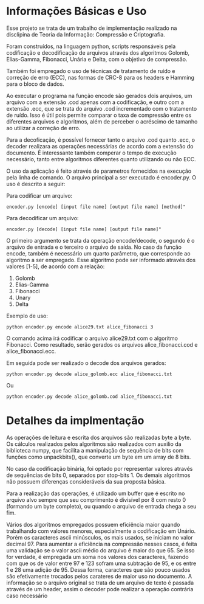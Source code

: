 # Informações Básicas e Uso
Esse projeto se trata de um trabalho de implementação realizado na disclipina de Teoria da Informação: Compressão e Criptografia.

Foram construídos, na linguagem python, scripts responsáveis pela codificação e decodificação de arquivos através dos algoritmos Golomb, Elias-Gamma, Fibonacci, Unária e Delta, com o objetivo de compressão.

Também foi empregado o uso de técnicas de tratamento de ruído e correção de erro (ECC), nas formas de CRC-8 para os headers e Hamming para o bloco de dados.

Ao executar o programa na função encode são gerados dois arquivos, um arquivo com a extensão .cod apenas com a codificação, e outro com a extensão .ecc, que se trata do arquivo .cod incrementado com o tratamento de ruído. Isso é útil pois permite comparar o taxa de compressão entre os diferentes arquivos e algoritmos, além de perceber o acréscimo de tamanho ao utilizar a correção de erro.

Para a decoficação, é possível fornecer tanto o arquivo .cod quanto .ecc, o decoder realizara as operações necessárias de acordo com a extensão do documento. É interessante também comperar o tempo de execução necessário, tanto entre algoritmos diferentes quanto utilizando ou não ECC.

O uso da aplicação é feito através de parametros fornecidos na execução pela linha de comando. O arquivo principal a ser executado é encoder.py. O uso é descrito a seguir:

Para codificar um arquivo:
```
encoder.py [encode] [input file name] [output file name] [method]"
```

Para decodificar um arquivo:
```
encoder.py [decode] [input file name] [output file name]"
```

O primeiro argumento se trata da operação encode/decode, o segundo é o arquivo de entrada e o terceiro o arquivo de saída. No caso da função encode, também é necessário um quarto parâmetro, que corresponde ao algoritmo a ser empregado. Esse algoritmo pode ser informado através dos valores [1-5], de acordo com a relação:
1. Golomb
2. Elias-Gamma
3. Fibonacci
4. Unary
5. Delta

Exemplo de uso:
```
python encoder.py encode alice29.txt alice_fibonacci 3
```
O comando acima irá codificar o arquivo alice29.txt com o algoritmo Fibonacci. Como resultado, serão gerados os arquivos alice_fibonacci.cod e alice_fibonacci.ecc.

Em seguida pode ser realizado o decode dos arquivos gerados:

```
python encoder.py decode alice_golomb.ecc alice_fibonacci.txt
```
Ou
```
python encoder.py decode alice_golomb.cod alice_fibonacci.txt
```

# Detalhes da implmentação

As operações de leitura e escrita dos arquivos são realizadas byte a byte. Os cálculos realizados pelos algoritmos são realizados com auxilio da biblioteca numpy, que facilita a manipulação de sequência de bits com funções como unpackbits(), que converte um byte em um array de 8 bits.

No caso da codificação binária, foi optado por representar valores através de sequências de bits 0, separados por stop-bits 1. Os demais algoritmos não possuem diferenças consideráveis da sua proposta básica.

Para a realização das operações, é utilizado um buffer que é escrito no arquivo alvo sempre que seu comprimento é divisível por 8 com resto 0 (formando um byte completo), ou quando o arquivo de entrada chega a seu fim.

Vários dos algoritmos empregados possuem eficiência maior quando trabalhando com valores menores, especialmente a codificação em Unário. Porém os caracteres ascii minúsculos, os mais usados, se iniciam no valor decimal 97. Para aumentar a eficiência na compressão nesses casos, é feita uma validação se o valor ascii médio do arquivo é maior do que 65. Se isso for verdade, é empregada um soma nos valores dos caracteres, fazendo com que os de valor entre 97 e 123 sofram uma subtração de 95, e os entre 1 e 28 uma adição de 95. Dessa forma, caracteres que são pouco usados são efetivamente trocados pelos carateres de maior uso no documento. A informação se o arquivo original se trata de um arquivo de texto é passada através de um header, assim o decoder pode realizar a operação contrária caso necessário
